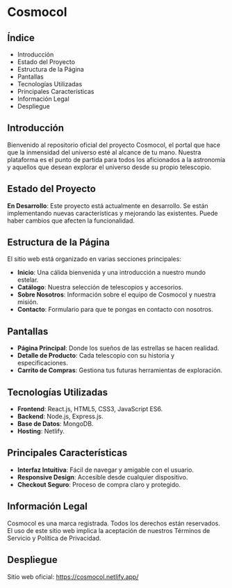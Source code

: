 # Cosmocol

## Índice
- Introducción
- Estado del Proyecto
- Estructura de la Página
- Pantallas
- Tecnologías Utilizadas
- Principales Características
- Información Legal
- Despliegue

## Introducción
Bienvenido al repositorio oficial del proyecto Cosmocol, el portal que hace que la inmensidad del universo esté al alcance de tu mano. Nuestra plataforma es el punto de partida para todos los aficionados a la astronomía y aquellos que desean explorar el universo desde su propio telescopio.

## Estado del Proyecto
**En Desarrollo**: Este proyecto está actualmente en desarrollo. Se están implementando nuevas características y mejorando las existentes. Puede haber cambios que afecten la funcionalidad.

## Estructura de la Página
El sitio web está organizado en varias secciones principales:
- **Inicio**: Una cálida bienvenida y una introducción a nuestro mundo estelar.
- **Catálogo**: Nuestra selección de telescopios y accesorios.
- **Sobre Nosotros**: Información sobre el equipo de Cosmocol y nuestra misión.
- **Contacto**: Formulario para que te pongas en contacto con nosotros.

## Pantallas
- **Página Principal**: Donde los sueños de las estrellas se hacen realidad.
- **Detalle de Producto**: Cada telescopio con su historia y especificaciones.
- **Carrito de Compras**: Gestiona tus futuras herramientas de exploración.

## Tecnologías Utilizadas
- **Frontend**: React.js, HTML5, CSS3, JavaScript ES6.
- **Backend**: Node.js, Express.js.
- **Base de Datos**: MongoDB.
- **Hosting**: Netlify.

## Principales Características
- **Interfaz Intuitiva**: Fácil de navegar y amigable con el usuario.
- **Responsive Design**: Accesible desde cualquier dispositivo.
- **Checkout Seguro**: Proceso de compra claro y protegido.

## Información Legal
Cosmocol es una marca registrada. Todos los derechos están reservados. El uso de este sitio web implica la aceptación de nuestros Términos de Servicio y Política de Privacidad.

## Despliegue
Sitio web oficial: https://cosmocol.netlify.app/

